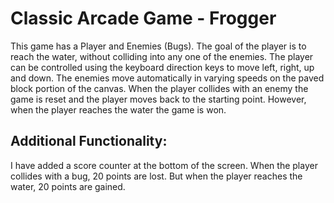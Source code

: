 Classic Arcade Game - Frogger
===============================

This game has a Player and Enemies (Bugs). The goal of the player is to reach the water, without colliding into any one of the enemies. The player can be controlled using the keyboard direction keys to move left, right, up and down. The enemies move automatically in varying speeds on the paved block portion of the canvas. When the player collides with an enemy the game is reset and the player moves back to the starting point. However, when the player reaches the water the game is won.

Additional Functionality:
------------------------

I have added a score counter at the bottom of the screen. When the player collides with a bug, 20 points are lost. But when the player reaches the water, 20 points are gained.

